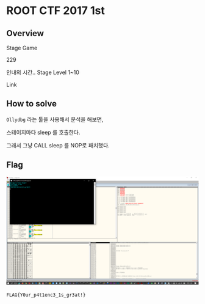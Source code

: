 # ROOT CTF 2017 1st
## Overview
Stage Game

229

인내의 시간.. 
Stage Level 1~10 

Link

## How to solve

`Ollydbg` 라는 툴을 사용해서 분석을 해보면,

스테이지마다 sleep 를 호출한다.

그래서 그냥 CALL sleep 를 NOP로 패치했다.

## Flag
![FLAG](./wait.png)

`FLAG{Y0ur_p4t1enc3_1s_gr3at!}`